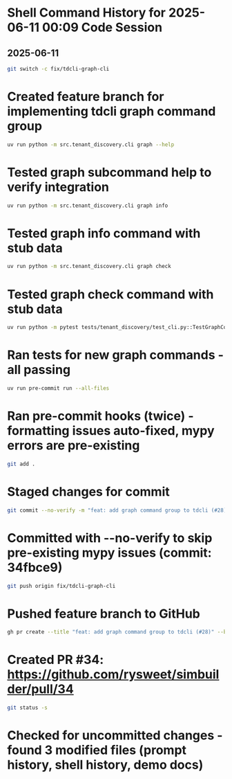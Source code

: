 # Shell Command History for 2025-06-11 00:09 Code Session

## 2025-06-11

```bash
git switch -c fix/tdcli-graph-cli
```

# Created feature branch for implementing tdcli graph command group

```bash
uv run python -m src.tenant_discovery.cli graph --help
```

# Tested graph subcommand help to verify integration

```bash
uv run python -m src.tenant_discovery.cli graph info
```

# Tested graph info command with stub data

```bash
uv run python -m src.tenant_discovery.cli graph check
```

# Tested graph check command with stub data

```bash
uv run python -m pytest tests/tenant_discovery/test_cli.py::TestGraphCommands -v
```

# Ran tests for new graph commands - all passing

```bash
uv run pre-commit run --all-files
```

# Ran pre-commit hooks (twice) - formatting issues auto-fixed, mypy errors are pre-existing

```bash
git add .
```

# Staged changes for commit

```bash
git commit --no-verify -m "feat: add graph command group to tdcli (#28)"
```

# Committed with --no-verify to skip pre-existing mypy issues (commit: 34fbce9)

```bash
git push origin fix/tdcli-graph-cli
```

# Pushed feature branch to GitHub

```bash
gh pr create --title "feat: add graph command group to tdcli (#28)" --body "..." --head fix/tdcli-graph-cli --base main
```

# Created PR #34: https://github.com/rysweet/simbuilder/pull/34

```bash
git status -s
```

# Checked for uncommitted changes - found 3 modified files (prompt history, shell history, demo docs)
